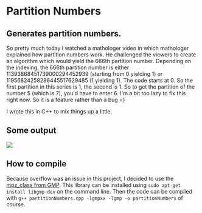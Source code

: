 # Partition Numbers

## Generates partition numbers.


So pretty much today I watched a mathologer video in which mathologer explained how partition numbers work. He challenged the viewers to create an algorithm which would yield the 666th partition number. Depending on the indexing, the 666th partition number is either 11393868451739000294452939 (starting from 0 yielding 1) or 11956824258286445517629485 (1 yielding 1). The code starts at 0. So the first partition in this series is 1, the second is 1. So to get the partition of the number 5 (which is 7), you'd have to enter 6. I'm a bit too lazy to fix this right now. So it is a feature rather than a bug =)

I wrote this in C++ to mix things up a little.

## Some output
![](https://i.imgur.com/upa6K0Q.png)

## How to compile

Because overflow was an issue in this project, I decided to use the [mpz_class from GMP](https://gmplib.org/manual/C_002b_002b-Interface-General). This library can be installed using ``sudo apt-get install libgmp-dev`` on the command line. Then the code can be compiled with ``g++ partitionNumbers.cpp -lgmpxx -lgmp -o partitionNumbers`` of course.
